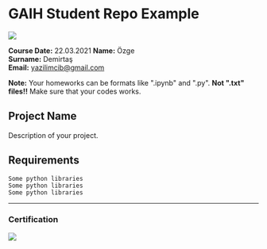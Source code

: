 # GAIH Student Repo Example
![](img/newlogo.png)

**Course Date:** 22.03.2021
**Name:** Özge  
**Surname:** Demirtaş  
**Email:** yazilimcib@gmail.com  

**Note:** Your homeworks can be formats like ".ipynb" and ".py". **Not ".txt" files!!** Make sure that your codes works.  

## Project Name
Description of your project.

## Requirements
```
Some python libraries
Some python libraries
Some python libraries
```
---

### Certification
![](img/TopLearnerCertificate.png)

